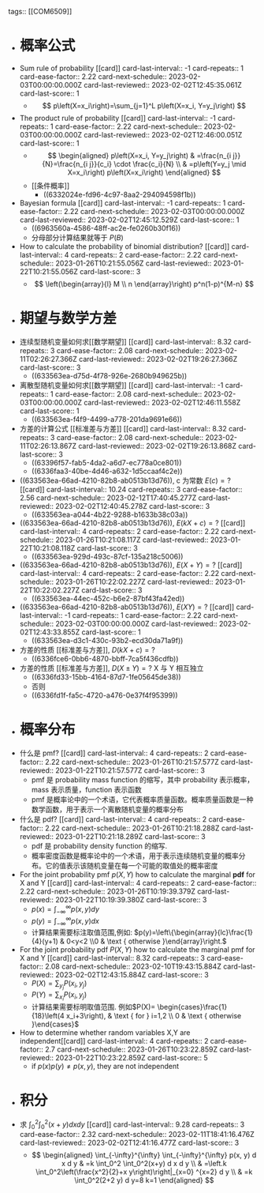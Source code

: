 tags:: [[COM6509]]

- # 概率公式
- Sum rule of probability [[card]]
  card-last-interval:: -1
  card-repeats:: 1
  card-ease-factor:: 2.22
  card-next-schedule:: 2023-02-03T00:00:00.000Z
  card-last-reviewed:: 2023-02-02T12:45:35.061Z
  card-last-score:: 1
	- $$
	  p\left(X=x_i\right)=\sum_{j=1}^L p\left(X=x_i, Y=y_j\right)
	  $$
- The product rule of probability [[card]]
  card-last-interval:: -1
  card-repeats:: 1
  card-ease-factor:: 2.22
  card-next-schedule:: 2023-02-03T00:00:00.000Z
  card-last-reviewed:: 2023-02-02T12:46:00.051Z
  card-last-score:: 1
	- $$
	  \begin{aligned}
	  p\left(X=x_i, Y=y_j\right) & =\frac{n_{i j}}{N}=\frac{n_{i j}}{c_i} \cdot \frac{c_i}{N} \\
	  & =p\left(Y=y_j \mid X=x_i\right) p\left(X=x_i\right)
	  \end{aligned}
	  $$
	- [[条件概率]]
		- ((6332024e-fd96-4c97-8aa2-294094598f1b))
- Bayesian formula [[card]]
  card-last-interval:: -1
  card-repeats:: 1
  card-ease-factor:: 2.22
  card-next-schedule:: 2023-02-03T00:00:00.000Z
  card-last-reviewed:: 2023-02-02T12:45:12.529Z
  card-last-score:: 1
	- ((6963560a-4586-48ff-ac2e-fe0260b30f16))
	- 分母部分计算结果就等于 $P(B)$
- How to calculate the probability of binomial distribution? [[card]]
  card-last-interval:: 4
  card-repeats:: 2
  card-ease-factor:: 2.22
  card-next-schedule:: 2023-01-26T10:21:55.056Z
  card-last-reviewed:: 2023-01-22T10:21:55.056Z
  card-last-score:: 3
	- $$
	  \left(\begin{array}{l}
	  M \\ n
	  \end{array}\right) p^n(1-p)^{M-n}
	  $$
- # 期望与数学方差
- 连续型随机变量如何求[[数学期望]] [[card]]
  card-last-interval:: 8.32
  card-repeats:: 3
  card-ease-factor:: 2.08
  card-next-schedule:: 2023-02-11T02:26:27.366Z
  card-last-reviewed:: 2023-02-02T19:26:27.366Z
  card-last-score:: 3
	- ((633563ea-d75d-4f78-926e-2680b949625b))
- 离散型随机变量如何求[[数学期望]] [[card]]
  card-last-interval:: -1
  card-repeats:: 1
  card-ease-factor:: 2.08
  card-next-schedule:: 2023-02-03T00:00:00.000Z
  card-last-reviewed:: 2023-02-02T12:46:11.558Z
  card-last-score:: 1
	- ((633563ea-f4f9-4499-a778-201da9691e66))
- 方差的计算公式 [[标准差与方差]] [[card]]
  card-last-interval:: 8.32
  card-repeats:: 3
  card-ease-factor:: 2.08
  card-next-schedule:: 2023-02-11T02:26:13.867Z
  card-last-reviewed:: 2023-02-02T19:26:13.868Z
  card-last-score:: 3
	- ((63396f57-fab5-4da2-a6d7-ec778a0ce801))
	- ((6336faa3-40be-4d46-a632-1d5ccaaf4c2e))
- ((633563ea-66ad-4210-82b8-ab0513b13d76)), c 为常数 $E(c)=?$ [[card]]
  card-last-interval:: 10.24
  card-repeats:: 3
  card-ease-factor:: 2.56
  card-next-schedule:: 2023-02-12T17:40:45.277Z
  card-last-reviewed:: 2023-02-02T12:40:45.278Z
  card-last-score:: 3
	- ((633563ea-a044-4b22-9288-b1633b38c03a))
- ((633563ea-66ad-4210-82b8-ab0513b13d76)), $E(kX+c)=?$ [[card]]
  card-last-interval:: 4
  card-repeats:: 2
  card-ease-factor:: 2.22
  card-next-schedule:: 2023-01-26T10:21:08.117Z
  card-last-reviewed:: 2023-01-22T10:21:08.118Z
  card-last-score:: 3
	- ((633563ea-929d-493c-87cf-135a218c5006))
- ((633563ea-66ad-4210-82b8-ab0513b13d76)), $E(X+Y)=?$ [[card]]
  card-last-interval:: 4
  card-repeats:: 2
  card-ease-factor:: 2.22
  card-next-schedule:: 2023-01-26T10:22:02.227Z
  card-last-reviewed:: 2023-01-22T10:22:02.227Z
  card-last-score:: 3
	- ((633563ea-44ec-452c-b6e2-87bf43fa42ed))
- ((633563ea-66ad-4210-82b8-ab0513b13d76)), $E(XY)=?$ [[card]]
  card-last-interval:: -1
  card-repeats:: 1
  card-ease-factor:: 2.22
  card-next-schedule:: 2023-02-03T00:00:00.000Z
  card-last-reviewed:: 2023-02-02T12:43:33.855Z
  card-last-score:: 1
	- ((633563ea-d3c1-430c-93b2-ecd30da71a9f))
- 方差的性质 [[标准差与方差]], $D(kX+c)= ?$
	- ((6336fce6-0bb6-4870-bbff-7ca5f436cdfb))
- 方差的性质 [[标准差与方差]], $D(X \pm Y) = ?$ X 与 Y 相互独立
	- ((6336fd33-15bb-4164-87d7-1fe05645de38))
	- 否则
	- ((6336fd1f-fa5c-4720-a476-0e37f4f95399))
- # 概率分布
- 什么是 pmf? [[card]]
  card-last-interval:: 4
  card-repeats:: 2
  card-ease-factor:: 2.22
  card-next-schedule:: 2023-01-26T10:21:57.577Z
  card-last-reviewed:: 2023-01-22T10:21:57.577Z
  card-last-score:: 3
	- pmf 是 probability mass function 的缩写，其中 probability 表示概率，mass 表示质量，function 表示函数
	- pmf 是概率论中的一个术语，它代表概率质量函数。概率质量函数是一种数学函数，用于表示一个离散随机变量的概率分布
- 什么是 pdf? [[card]]
  card-last-interval:: 4
  card-repeats:: 2
  card-ease-factor:: 2.22
  card-next-schedule:: 2023-01-26T10:21:18.288Z
  card-last-reviewed:: 2023-01-22T10:21:18.289Z
  card-last-score:: 3
	- pdf 是 probability density function 的缩写.
	- 概率密度函数是概率论中的一个术语，用于表示连续随机变量的概率分布。它的值表示该随机变量在每一个可能的取值处的概率密度
- For the joint probability pmf $p(X,Y)$ how to calculate the marginal **pdf** for X and Y [[card]]
  card-last-interval:: 4
  card-repeats:: 2
  card-ease-factor:: 2.22
  card-next-schedule:: 2023-01-26T10:19:39.379Z
  card-last-reviewed:: 2023-01-22T10:19:39.380Z
  card-last-score:: 3
	- $p(x)=\int_{-\infty}^{\infty} p(x, y) d y$
	- $p(y)=\int_{-\infty}^{\infty} p(x, y) dx$
	- 计算结果需要标注取值范围,例如:  $p(y)=\left\{\begin{array}{lc}\frac{1}{4}(y+1) & 0<y<2 \\0 & \text { otherwise }\end{array}\right.$
- For the joint probability pdf $P(X,Y)$ how to calculate the marginal pmf  for X and Y [[card]]
  card-last-interval:: 8.32
  card-repeats:: 3
  card-ease-factor:: 2.08
  card-next-schedule:: 2023-02-10T19:43:15.884Z
  card-last-reviewed:: 2023-02-02T12:43:15.884Z
  card-last-score:: 3
	- $P(X)=\sum_{y_j} P\left(x_i, y_j\right)$
	- $P(Y)=\sum_{x_i} P\left(x_i, y_j\right)$
	- 计算结果需要标明取值范围. 例如$P(X)= \begin{cases}\frac{1}{18}\left(4 x_i+3\right), & \text { for } i=1,2 \\ 0 & \text { otherwise }\end{cases}$
- How to determine whether random variables X,Y are independent[[card]]
  card-last-interval:: 4
  card-repeats:: 2
  card-ease-factor:: 2.7
  card-next-schedule:: 2023-01-26T10:23:22.859Z
  card-last-reviewed:: 2023-01-22T10:23:22.859Z
  card-last-score:: 5
	- if $p(x) p(y) \neq p(x, y)$, they are not independent
- # 积分
- 求 $\int_0^2 \int_0^2(x+y) dxdy$ [[card]]
  card-last-interval:: 9.28
  card-repeats:: 3
  card-ease-factor:: 2.32
  card-next-schedule:: 2023-02-11T18:41:16.476Z
  card-last-reviewed:: 2023-02-02T12:41:16.477Z
  card-last-score:: 3
	- $$
	  \begin{aligned}
	  \int_{-\infty}^{\infty} \int_{-\infty}^{\infty} p(x, y) d x d y & =k \int_0^2 \int_0^2(x+y) d x d y \\
	  & =\left.k \int_0^2\left(\frac{x^2}{2}+x y\right)\right|_{x=0} ^{x=2} d y \\
	  & =k \int_0^2(2+2 y) d y=8 k=1
	  \end{aligned}
	  $$